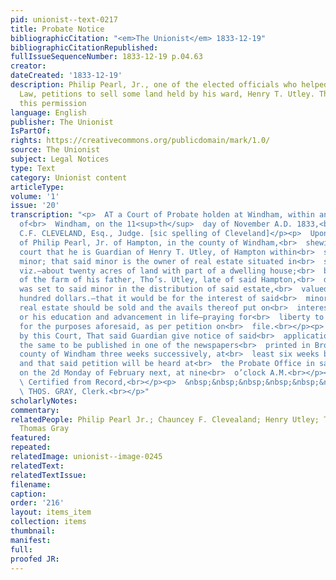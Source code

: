 ```yaml
---
pid: unionist--text-0217
title: Probate Notice
bibliographicCitation: "<em>The Unionist</em> 1833-12-19"
bibliographicCitationRepublished: 
fullIssueSequenceNumber: 1833-12-19 p.04.63
creator: 
dateCreated: '1833-12-19'
description: Philip Pearl, Jr., one of the elected officials who helped pass the Black
  Law, petitions to sell some land held by his ward, Henry T. Utley. The court grants
  this permission
language: English
publisher: The Unionist
IsPartOf: 
rights: https://creativecommons.org/publicdomain/mark/1.0/
source: The Unionist
subject: Legal Notices
type: Text
category: Unionist content
articleType: 
volume: '1'
issue: '20'
transcription: "<p>  AT a Court of Probate holden at Windham, within and for the district
  of<br>  Windham, on the 11<sup>th</sup>  day of November A.D. 1833,<br></p><p>Present,
  C.F. CLEVELAND, Esq., Judge. [sic spelling of Cleveland]</p><p>  Upon the petition
  of Philip Pearl, Jr. of Hampton, in the county of Windham,<br>  shewing to this
  court that he is Guardian of Henry T. Utley, of Hampton within<br>  said district,
  minor; that said minor is the owner of real estate situated in<br>  said Hampton,
  viz.—about twenty acres of land with part of a dwelling house;<br>  being that part
  of the farm of his father, Tho’s. Utley, late of said Hampton,<br>  deceased, which
  was set to said minor in the distribution of said estate,<br>  valued at about six
  hundred dollars.—that it would be for the interest of said<br>  minor that said
  real estate should be sold and the avails thereof put on<br>  interest or applied
  or his education and advancement in life—praying for<br>  liberty to sell said property
  for the purposes aforesaid, as per petition on<br>  file.<br></p><p>  It is ordered
  by this Court, That said Guardian give notice of said<br>  application, by causing
  the same to be published in one of the newspapers<br>  printed in Brooklyn in the
  county of Windham three weeks successively, at<br>  least six weeks before the hearing;
  and that said petition will be heard at<br>  the Probate Office in said district
  on the 2d Monday of February next, at nine<br>  o’clock A.M.<br></p><p>  &nbsp;&nbsp;&nbsp;&nbsp;&nbsp;&nbsp;&nbsp;&nbsp;&nbsp;&nbsp;&nbsp;&nbsp;&nbsp;&nbsp;&nbsp;&nbsp;&nbsp;&nbsp;&nbsp;&nbsp;&nbsp;&nbsp;&nbsp;<br>
  \ Certified from Record,<br></p><p>  &nbsp;&nbsp;&nbsp;&nbsp;&nbsp;&nbsp;&nbsp;&nbsp;&nbsp;&nbsp;&nbsp;&nbsp;&nbsp;&nbsp;&nbsp;&nbsp;&nbsp;&nbsp;&nbsp;&nbsp;&nbsp;&nbsp;&nbsp;&nbsp;&nbsp;&nbsp;&nbsp;&nbsp;&nbsp;&nbsp;&nbsp;&nbsp;&nbsp;&nbsp;&nbsp;<br>
  \ THOS. GRAY, Clerk.<br></p>"
scholarlyNotes: 
commentary: 
relatedPeople: Philip Pearl Jr.; Chauncey F. Clevealand; Henry Utley; Thomas Utley;
  Thomas Gray
featured: 
repeated: 
relatedImage: unionist--image-0245
relatedText: 
relatedTextIssue: 
filename: 
caption: 
order: '216'
layout: items_item
collection: items
thumbnail: 
manifest: 
full: 
proofed JR: 
---
```

